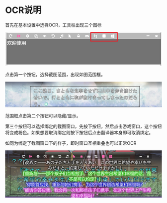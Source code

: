  
# OCR说明

首先在基本设置中选择OCR，工具栏出现三个图标

<div align="center"><img src='/zh/pics/toolbar2.jpg'></div> 

点击第一个按钮，选择截图范围，出现如图范围框。

<div align="center"><img src='/zh/pics/12.jpg'></div>

范围框点击第二个按钮可以隐藏/显示。

第三个按钮可以选择绑定的截图窗口，先按下按钮，然后点击游戏窗口，这个按钮将变成粉色。如果想要取消绑定则按下按钮后点击翻译器本身即可取消绑定。

如同为绑定了截图窗口下的样子，即时窗口互相重叠也可以正常OCR

<div align="center"><img src='/zh/pics/ocrbind.jpg'></div>